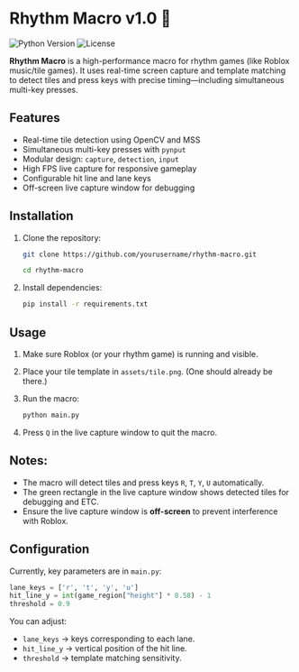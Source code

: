 # Rhythm Macro v1.0 🎵

![Python Version](https://img.shields.io/badge/python-3.11-blue)
![License](https://img.shields.io/badge/license-MIT-lightgrey)

**Rhythm Macro** is a high-performance macro for rhythm games (like Roblox music/tile games). It uses real-time screen capture and template matching to detect tiles and press keys with precise timing—including simultaneous multi-key presses.



## Features

- Real-time tile detection using OpenCV and MSS
- Simultaneous multi-key presses with `pynput`
- Modular design: `capture`, `detection`, `input`
- High FPS live capture for responsive gameplay
- Configurable hit line and lane keys
- Off-screen live capture window for debugging


 
## Installation

1. Clone the repository:

    ```bash
    git clone https://github.com/yourusername/rhythm-macro.git

    cd rhythm-macro
    ```

2. Install dependencies: 

    ```bash
    pip install -r requirements.txt
    ```

## Usage 

1. Make sure Roblox (or your rhythm game) is running and visible.
2. Place your tile template in `assets/tile.png`. (One should already be there.)
3. Run the macro:

    ```bash
    python main.py
    ```
4. Press `Q` in the live capture window to quit the macro.

## Notes:

- The macro will detect tiles and press keys `R`, `T`, `Y`, `U` automatically.
- The green rectangle in the live capture window shows detected tiles for debugging and ETC.
- Ensure the live capture window is **off-screen** to prevent interference with Roblox.

## Configuration

Currently, key parameters are in `main.py`:

```python
lane_keys = ['r', 't', 'y', 'u']
hit_line_y = int(game_region["height"] * 0.58) - 1
threshold = 0.9
```

You can adjust:

- `lane_keys` → keys corresponding to each lane.
- `hit_line_y` → vertical position of the hit line.
- `threshold` → template matching sensitivity.
